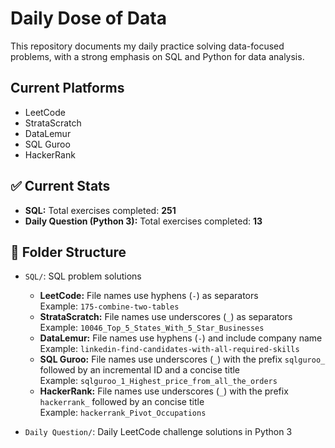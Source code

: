 # Daily Dose of Data

This repository documents my daily practice solving data-focused problems, with a strong emphasis on SQL and Python for data analysis.

## Current Platforms
- LeetCode  
- StrataScratch  
- DataLemur  
- SQL Guroo  
- HackerRank  

## ✅ Current Stats

- **SQL:** Total exercises completed: **251**
- **Daily Question (Python 3):** Total exercises completed: **13**

## 📁 Folder Structure

- `SQL/`: SQL problem solutions   
  - **LeetCode:** File names use hyphens (`-`) as separators  
    Example: `175-combine-two-tables`  
  - **StrataScratch:** File names use underscores (`_`) as separators  
    Example: `10046_Top_5_States_With_5_Star_Businesses`  
  - **DataLemur:** File names use hyphens (`-`) and include company name  
    Example: `linkedin-find-candidates-with-all-required-skills`  
  - **SQL Guroo:** File names use underscores (`_`) with the prefix `sqlguroo_` followed by an incremental ID and a concise title  
    Example: `sqlguroo_1_Highest_price_from_all_the_orders`  
  - **HackerRank:** File names use underscores (`_`) with the prefix `hackerrank_` followed by an concise title  
    Example: `hackerrank_Pivot_Occupations`

- `Daily Question/`: Daily LeetCode challenge solutions in Python 3
